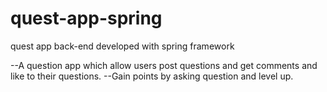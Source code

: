 # quest-app-spring


quest app back-end developed with spring framework

--A question app which allow users post questions and get comments and like to their questions.
--Gain points by asking question and level up.
